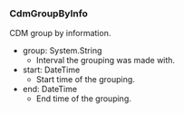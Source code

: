 ### CdmGroupByInfo
CDM group by information.

- group: System.String
  - Interval the grouping was made with.
- start: DateTime
  - Start time of the grouping.
- end: DateTime
  - End time of the grouping.
